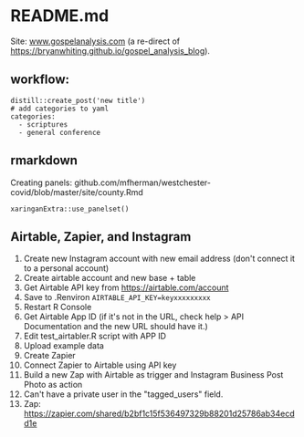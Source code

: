 # README.md

Site: www.gospelanalysis.com (a re-direct of https://bryanwhiting.github.io/gospel_analysis_blog).

## workflow:

```
distill::create_post('new title')
# add categories to yaml
categories:
  - scriptures 
  - general conference
```

## rmarkdown

Creating panels:
github.com/mfherman/westchester-covid/blob/master/site/county.Rmd

```
xaringanExtra::use_panelset()
```

## Airtable, Zapier, and Instagram

1. Create new Instagram account with new email address (don't connect it to a personal account)
1. Create airtable account and new base + table
1. Get Airtable API key from https://airtable.com/account
1. Save to .Renviron `AIRTABLE_API_KEY=keyxxxxxxxxx`
1. Restart R Console
1. Get Airtable App ID (if it's not in the URL, check help > API Documentation and the new URL should have it.)
1. Edit test_airtabler.R script with APP ID
1. Upload example data
1. Create Zapier
1. Connect Zapier to Airtable using API key
1. Build a new Zap with Airtable as trigger and Instagram Business Post Photo as action
1. Can't have a private user in the "tagged_users" field.
1. Zap: https://zapier.com/shared/b2bf1c15f536497329b88201d25786ab34ecdd1e
